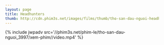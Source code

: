 ```yaml
---
layout: page
title: Headhunters
thumb: http://cdn.phim3s.net/images/films/thumb/tho-san-dau-nguoi-headhunters-2011.jpg
---
```

{% include jwpadv src='//phim3s.net/phim-le/tho-san-dau-nguoi_3997/xem-phim//video.mp4' %}